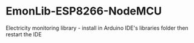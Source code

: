 # EmonLib-ESP8266-NodeMCU
Electricity monitoring library - install in Arduino IDE's libraries folder then restart the IDE
